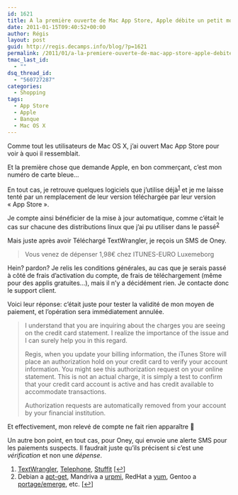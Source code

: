 ```yaml
---
id: 1621
title: A la première ouverte de Mac App Store, Apple débite un petit montant
date: 2011-01-15T09:40:52+00:00
author: Régis
layout: post
guid: http://regis.decamps.info/blog/?p=1621
permalink: /2011/01/a-la-premiere-ouverte-de-mac-app-store-apple-debite-un-petit-montant/
tmac_last_id:
  - ""
dsq_thread_id:
  - "560727287"
categories:
  - Shopping
tags:
  - App Store
  - Apple
  - Banque
  - Mac OS X
---
```

Comme tout les utilisateurs de Mac OS X, j&rsquo;ai ouvert Mac App Store pour voir à quoi il ressemblait.

Et la première chose que demande Apple, en bon commerçant, c&rsquo;est mon numéro de carte bleue&#8230;

En tout cas, je retrouve quelques logiciels que j&rsquo;utilise déjà<sup><a href="#footnote_0_1621" id="identifier_0_1621" class="footnote-link footnote-identifier-link" title="TextWrangler, Telephone, Stuffit">1</a></sup> et je me laisse tenté par un remplacement de leur version téléchargée par leur version « App Store ».

Je compte ainsi bénéficier de la mise à jour automatique, comme c&rsquo;était le cas sur chacune des distributions linux que j&rsquo;ai pu utiliser dans le passé<sup><a href="#footnote_1_1621" id="identifier_1_1621" class="footnote-link footnote-identifier-link" title="Debian a apt-get, Mandriva a urpmi, RedHat a yum, Gentoo a portage/emerge, etc.">2</a></sup>

Mais juste après avoir Téléchargé TextWrangler, je reçois un SMS de Oney.

> Vous venez de dépenser 1,98€ chez ITUNES-EURO Luxemeborg

Hein? pardon? Je relis les conditions générales, au cas que je serais passé à côté de frais d&rsquo;activation du compte, de frais de téléchargement (même pour des applis gratuites&#8230;), mais il n&rsquo;y a décidément rien. Je contacte donc le support client.

Voici leur réponse: c&rsquo;était juste pour tester la validité de mon moyen de paiement, et l&rsquo;opération sera immédiatement annulée.

> I understand that you are inquiring about the charges you are seeing on the credit card statement. I realize the importance of the issue and I can surely help you in this regard.
> 
> Regis, when you update your billing information, the iTunes Store will place an authorization hold on your credit card to verify your account information. You might see this authorization request on your online statement. This is not an actual charge, it is simply a test to confirm that your credit card account is active and has credit available to accommodate transactions.
> 
> Authorization requests are automatically removed from your account by your financial institution.

Et effectivement, mon relevé de compte ne fait rien apparaître 🙂

Un autre bon point, en tout cas, pour Oney, qui envoie une alerte SMS pour les paiements suspects. Il faudrait juste qu&rsquo;ils précisent si c&rsquo;est une _vérification_ et non une _dépense_.

<ol class="footnotes">
  <li id="footnote_0_1621" class="footnote">
    <a href="http://www.barebones.com/products/textwrangler/">TextWrangler</a>, <a href="http://code.google.com/p/telephone/">Telephone</a>, <a href="http://www.stuffit.com/mac-expander.html">Stuffit</a> [<a href="#identifier_0_1621" class="footnote-link footnote-back-link">&#8617;</a>]
  </li>
  <li id="footnote_1_1621" class="footnote">
    Debian a <a href="http://www.debian.org/doc/manuals/apt-howto/">apt-get</a>, Mandriva a <a href="http://wiki.mandriva.com/fr/Installer_et_supprimer_des_logiciels">urpmi</a>, RedHat a <a href="https://access.redhat.com/kb/docs/DOC-9935">yum</a>, Gentoo a <a href="http://www.gentoo.org/doc/en/handbook/handbook-x86.xml?part=2&#038;chap=1">portage/emerge</a>, etc. [<a href="#identifier_1_1621" class="footnote-link footnote-back-link">&#8617;</a>]
  </li>
</ol>